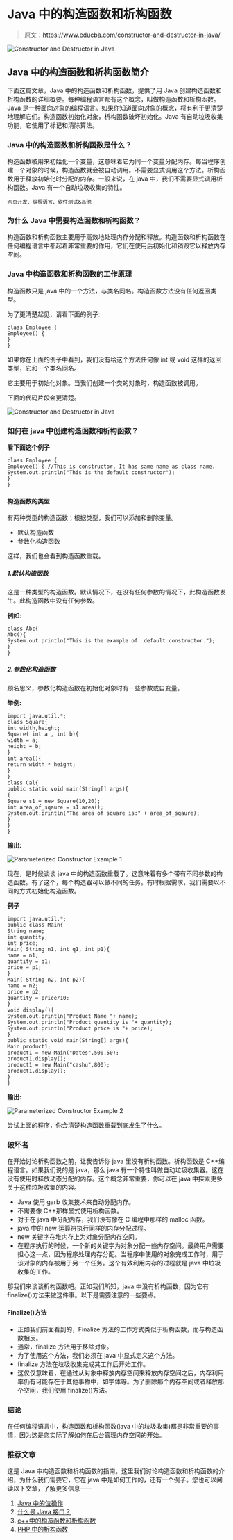 # Java 中的构造函数和析构函数

> 原文：<https://www.educba.com/constructor-and-destructor-in-java/>

![Constructor and Destructor in Java](img/a749ab76ed745f560698a8cbcd72a2e9.png)



## Java 中的构造函数和析构函数简介

下面这篇文章，Java 中的构造函数和析构函数，提供了用 Java 创建构造函数和析构函数的详细概要。每种编程语言都有这个概念，叫做构造函数和析构函数。Java 是一种面向对象的编程语言。如果你知道面向对象的概念，将有利于更清楚地理解它们。构造函数初始化对象，析构函数破坏初始化。Java 有自动垃圾收集功能，它使用了标记和清除算法。

### Java 中的构造函数和析构函数是什么？

构造函数被用来初始化一个变量，这意味着它为同一个变量分配内存。每当程序创建一个对象的时候，构造函数就会被自动调用。不需要显式调用这个方法。析构函数用于释放初始化时分配的内存。一般来说，在 java 中，我们不需要显式调用析构函数。Java 有一个自动垃圾收集的特性。

<small>网页开发、编程语言、软件测试&其他</small>

### 为什么 Java 中需要构造函数和析构函数？

构造函数和析构函数主要用于高效地处理内存分配和释放。构造函数和析构函数在任何编程语言中都起着非常重要的作用，它们在使用后初始化和销毁它以释放内存空间。

### Java 中构造函数和析构函数的工作原理

构造函数只是 java 中的一个方法，与类名同名。构造函数方法没有任何返回类型。

为了更清楚起见，请看下面的例子:

```
class Employee {
Employee() {
}
}
```

如果你在上面的例子中看到，我们没有给这个方法任何像 int 或 void 这样的返回类型，它和一个类名同名。

它主要用于初始化对象。当我们创建一个类的对象时，构造函数被调用。

下面的代码片段会更清楚。

![Constructor and Destructor in Java](img/64727228334d0e21b187c088b94508df.png)



### 如何在 java 中创建构造函数和析构函数？

**看下面这个例子**

```
class Employee {
Employee() { //This is constructor. It has same name as class name.
System.out.println("This is the default constructor");
}
}
```

#### 构造函数的类型

有两种类型的构造函数；根据类型，我们可以添加和删除变量。

*   默认构造函数
*   参数化构造函数

这样，我们也会看到构造函数重载。

##### 1.默认构造函数

这是一种类型的构造函数。默认情况下，在没有任何参数的情况下，此构造函数发生。此构造函数中没有任何参数。

**例如:**

```
class Abc{
Abc(){
System.out.println("This is the example of  default constructor.");
}
}
```

##### 2.参数化构造函数

顾名思义，参数化构造函数在初始化对象时有一些参数或自变量。

**举例:**

```
import java.util.*;
class Square{
int width,height;
Square( int a , int b){
width = a;
height = b;
}
int area(){
return width * height;
}
}
class Cal{
public static void main(String[] args){
{
Square s1 = new Square(10,20);
int area_of_sqaure = s1.area();
System.out.println("The area of square is:" + area_of_sqaure);
}
}
}
```

**输出:**

![Parameterized Constructor Example 1](img/e3f021278b87f2b568ef315a38fd117c.png)



现在，是时候谈谈 java 中的构造函数重载了。这意味着有多个带有不同参数的构造函数。有了这个，每个构造器可以做不同的任务。有时根据需求，我们需要以不同的方式初始化构造函数。

**例子**

```
import java.util.*;
public class Main{
String name;
int quantity;
int price;
Main( String n1, int q1, int p1){
name = n1;
quantity = q1;
price = p1;
}
Main( String n2, int p2){
name = n2;
price = p2;
quantity = price/10;
}
void display(){
System.out.println("Product Name "+ name);
System.out.println("Product quantity is "+ quantity);
System.out.println("Product price is "+ price);
}
public static void main(String[] args){
Main product1;
product1 = new Main("Dates",500,50);
product1.display();
product1 = new Main("cashu",800);
product1.display();
}
}
```

**输出:**

![Parameterized Constructor Example 2](img/c97d8a79555d684927786efae46e47db.png)



尝试上面的程序，你会清楚构造函数重载到底发生了什么。

### 破坏者

在开始讨论析构函数之前，让我告诉你 java 里没有析构函数。析构函数是 C++编程语言。如果我们说的是 java，那么 java 有一个特性叫做自动垃圾收集器。这在没有使用时释放动态分配的内存。这个概念非常重要，你可以在 java 中探索更多关于这种垃圾收集的内容。

*   Java 使用 garb 收集技术来自动分配内存。
*   不需要像 C++那样显式使用析构函数。
*   对于在 java 中分配内存，我们没有像在 C 编程中那样的 malloc 函数。
*   java 中的 new 运算符执行同样的内存分配过程。
*   new 关键字在堆内存上为对象分配内存空间。
*   在程序执行的时候，一个新的关键字为对象分配一些内存空间。最终用户需要担心这一点，因为程序处理内存分配。当程序中使用的对象完成工作时，用于该对象的内存被用于另一个任务。这个有效利用内存的过程就是 java 中垃圾收集的工作。

那我们来谈谈析构函数吧。正如我们所知，java 中没有析构函数，因为它有 finalize()方法来做这件事。以下是需要注意的一些要点。

#### Finalize()方法

*   正如我们前面看到的，Finalize 方法的工作方式类似于析构函数，而与构造函数相反。
*   通常，finalize 方法用于移除对象。
*   为了使用这个方法，我们必须在 java 中显式定义这个方法。
*   finalize 方法在垃圾收集完成其工作后开始工作。
*   这仅仅意味着，在通过从对象中释放内存空间来释放内存空间之后，内存利用率仍有可能存在于其他事物中，如字体等。为了删除那个内存空间或者释放那个空间，我们使用 finalize()方法。

### 结论

在任何编程语言中，构造函数和析构函数(java 中的垃圾收集)都是非常重要的事情，因为这是您实际了解如何在后台管理内存空间的开始。

### 推荐文章

这是 Java 中构造函数和析构函数的指南。这里我们讨论构造函数和析构函数的介绍，为什么我们需要它，它在 java 中是如何工作的，还有一个例子。您也可以阅读以下文章，了解更多信息——

1.  [Java 中的位操作](https://www.educba.com/bit-manipulation-in-java/)
2.  [什么是 Java 接口？](https://www.educba.com/what-is-java-interface/)
3.  [c++中的构造函数和析构函数](https://www.educba.com/constructor-and-destructor-in-c-plus-plus/)
4.  [PHP 中的析构函数](https://www.educba.com/destructor-in-php/)






